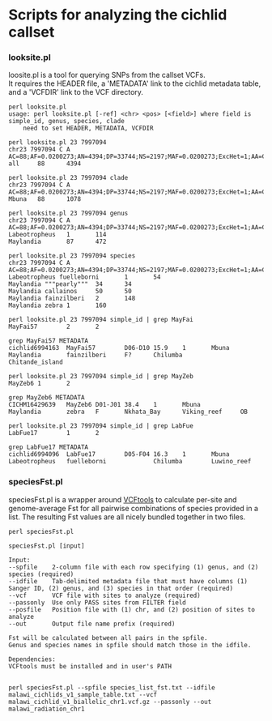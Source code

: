 Scripts for analyzing the cichlid callset
=========================================

### looksite.pl

loosite.pl is a tool for querying SNPs from the callset VCFs.<br/>
It requires the HEADER file, a 'METADATA' link to the cichlid metadata table, and a 'VCFDIR' link to the VCF directory.

	perl looksite.pl
	usage: perl looksite.pl [-ref] <chr> <pos> [<field>] where field is simple_id, genus, species, clade
	    need to set HEADER, METADATA, VCFDIR

	perl looksite.pl 23 7997094
	chr23 7997094 C A AC=88;AF=0.0200273;AN=4394;DP=33744;NS=2197;MAF=0.0200273;ExcHet=1;AA=C;VT=snp
	all     88      4394

	perl looksite.pl 23 7997094 clade
	chr23 7997094 C A AC=88;AF=0.0200273;AN=4394;DP=33744;NS=2197;MAF=0.0200273;ExcHet=1;AA=C;VT=snp
	Mbuna   88      1078

	perl looksite.pl 23 7997094 genus
	chr23 7997094 C A AC=88;AF=0.0200273;AN=4394;DP=33744;NS=2197;MAF=0.0200273;ExcHet=1;AA=C;VT=snp
	Labeotropheus   1       114
	Maylandia       87      472

	perl looksite.pl 23 7997094 species
	chr23 7997094 C A AC=88;AF=0.0200273;AN=4394;DP=33744;NS=2197;MAF=0.0200273;ExcHet=1;AA=C;VT=snp
	Labeotropheus fuelleborni       1       54
	Maylandia """pearly"""  34      34
	Maylandia callainos     50      50
	Maylandia fainzilberi   2       148
	Maylandia zebra 1       160

	perl looksite.pl 23 7997094 simple_id | grep MayFai
	MayFai57        2       2

	grep MayFai57 METADATA 
	cichlid6994163  MayFai57        D06-D10 15.9    1       Mbuna           Maylandia       fainzilberi     F?      Chilumba        Chitande_island

	perl looksite.pl 23 7997094 simple_id | grep MayZeb
	MayZeb6 1       2

	grep MayZeb6 METADATA 
	CICHM16429639   MayZeb6 D01-J01 38.4    1       Mbuna           Maylandia       zebra   F       Nkhata_Bay      Viking_reef     OB

	perl looksite.pl 23 7997094 simple_id | grep LabFue
	LabFue17        1       2

	grep LabFue17 METADATA 
	cichlid6994096  LabFue17        D05-F04 16.3    1       Mbuna           Labeotropheus   fuelleborni             Chilumba        Luwino_reef

### speciesFst.pl

speciesFst.pl is a wrapper around [VCFtools](https://vcftools.github.io/) to calculate per-site and genome-average Fst for all pairwise combinations of species provided in a list. The resulting Fst values are all nicely bundled together in two files.

	perl speciesFst.pl 
	
	speciesFst.pl [input]
	
	Input:
	--spfile    2-column file with each row specifying (1) genus, and (2) species (required)
	--idfile    Tab-delimited metadata file that must have columns (1) Sanger ID, (2) genus, and (3) species in that order (required)
	--vcf       VCF file with sites to analyze (required)
	--passonly  Use only PASS sites from FILTER field
	--posfile   Position file with (1) chr, and (2) position of sites to analyze
	--out       Output file name prefix (required)
	
	Fst will be calculated between all pairs in the spfile.
	Genus and species names in spfile should match those in the idfile.
	
	Dependencies:
	VCFtools must be installed and in user's PATH
	
	
	perl speciesFst.pl --spfile species_list_fst.txt --idfile malawi_cichlids_v1_sample_table.txt --vcf malawi_cichlid_v1_biallelic_chr1.vcf.gz --passonly --out malawi_radiation_chr1
	
